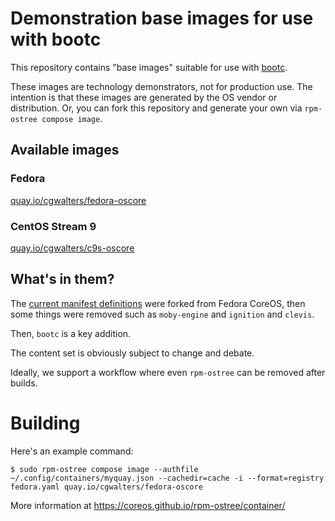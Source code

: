 # Demonstration base images for use with bootc

This repository contains "base images" suitable for use with [bootc](https://github.com/containers/bootc).

These images are technology demonstrators, not for production use.  The intention is that these images are
generated by the OS vendor or distribution.  Or, you can fork this repository and generate your own
via `rpm-ostree compose image`.

## Available images

### Fedora

[quay.io/cgwalters/fedora-oscore](https://quay.io/repository/cgwalters/fedora-oscore?tab=tags&tag=latest)

### CentOS Stream 9

[quay.io/cgwalters/c9s-oscore](https://quay.io/repository/cgwalters/fedora-oscore?tab=tags&tag=latest)

## What's in them?

The [current manifest definitions](oscore/) were forked from Fedora CoreOS, then some things were
removed such as `moby-engine` and `ignition` and `clevis`.

Then, `bootc` is a key addition.

The content set is obviously subject to change and debate.

Ideally, we support a workflow where even `rpm-ostree` can be removed after builds.

# Building

Here's an example command:

```
$ sudo rpm-ostree compose image --authfile ~/.config/containers/myquay.json --cachedir=cache -i --format=registry fedora.yaml quay.io/cgwalters/fedora-oscore
```

More information at https://coreos.github.io/rpm-ostree/container/
